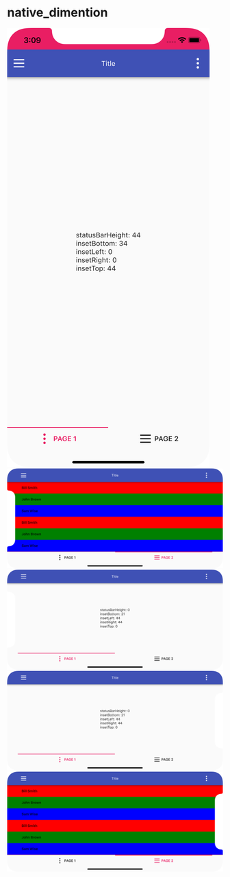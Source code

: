# native_dimention


![iPhoneXR](screenshots/iPhoneXR_1.png)
![iPhoneXR](screenshots/iPhoneXR_2.png)
![iPhoneXR](screenshots/iPhoneXR_3.png)
![iPhoneXR](screenshots/iPhoneXR_4.png)![iPhoneXR](screenshots/iPhoneXR_5.png)

